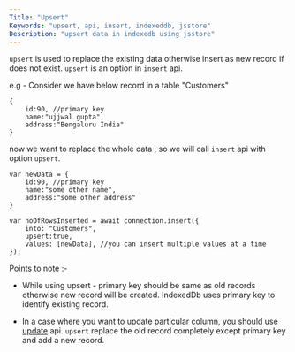 ```yaml
---
Title: "Upsert"
Keywords: "upsert, api, insert, indexeddb, jsstore"
Description: "upsert data in indexedb using jsstore"
---
```



`upsert` is used to replace the existing data otherwise insert as new record if does not exist. `upsert` is an option in `insert` api.

e.g - Consider we have below record in a table "Customers"

```
{
    id:90, //primary key
    name:"ujjwal gupta",
    address:"Bengaluru India"
}
```

now we want to replace the whole data , so we will call `insert` api with option `upsert`.

```
var newData = {
    id:90, //primary key
    name:"some other name",
    address:"some other address"
}

var noOfRowsInserted = await connection.insert({
    into: "Customers",
    upsert:true,
    values: [newData], //you can insert multiple values at a time
});
``` 

Points to note :- 

* While using upsert - primary key should be same as old records otherwise new record will be created. IndexedDb uses primary key to identify existing record.

* In a case where you want to update particular column, you should use <a href="/tutorial/update">update</a> api. `upsert` replace the old record completely except primary key and add a new record.
